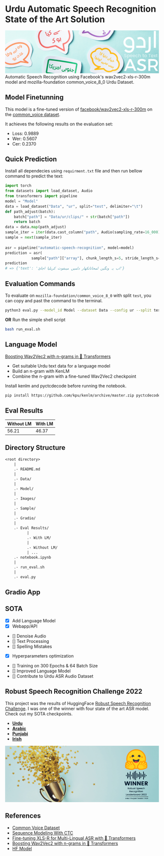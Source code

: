 # Urdu Automatic Speech Recognition State of the Art Solution

![cover](Images/cover.png)
Automatic Speech Recognition using Facebook's wav2vec2-xls-r-300m model and mozilla-foundation common_voice_8_0 Urdu Dataset.

## Model Finetunning

This model is a fine-tuned version of [facebook/wav2vec2-xls-r-300m](https://huggingface.co/facebook/wav2vec2-xls-r-300m) on the [common_voice dataset](https://commonvoice.mozilla.org/en/datasets).

It achieves the following results on the evaluation set:

- Loss: 0.9889
- Wer: 0.5607
- Cer: 0.2370

## Quick Prediction

Install all dependecies using `requirment.txt` file and then run bellow command to predict the text:

```python
import torch
from datasets import load_dataset, Audio
from transformers import pipeline
model = "Model"
data = load_dataset("Data", "ur", split="test", delimiter="\t")
def path_adjust(batch):
    batch["path"] = "Data/ur/clips/" + str(batch["path"])
    return batch
data = data.map(path_adjust)
sample_iter = iter(data.cast_column("path", Audio(sampling_rate=16_000)))
sample = next(sample_iter)

asr = pipeline("automatic-speech-recognition", model=model)
prediction = asr(
            sample["path"]["array"], chunk_length_s=5, stride_length_s=1)
prediction
# => {'text': 'اب یہ ونگین لمحاتانکھار دلمیں میںفوث کریلیا اجائ'}
```

## Evaluation Commands

To evaluate on `mozilla-foundation/common_voice_8_0` with split `test`, you can copy and past the command to the terminal.

```bash
python3 eval.py --model_id Model --dataset Data --config ur --split test --chunk_length_s 5.0 --stride_length_s 1.0 --log_outputs
```

**OR**
Run the simple shell script

```bash
bash run_eval.sh
```

## Language Model

[Boosting Wav2Vec2 with n-grams in 🤗 Transformers](https://huggingface.co/blog/wav2vec2-with-ngram)

- Get suitable Urdu text data for a language model
- Build an n-gram with KenLM
- Combine the n-gram with a fine-tuned Wav2Vec2 checkpoint

Install kenlm and pyctcdecode before running the notebook.

```bash
pip install https://github.com/kpu/kenlm/archive/master.zip pyctcdecode
```

## Eval Results

| Without LM | With LM |
| ---------- | ------- |
| 56.21      | 46.37   |

## Directory Structure

```
<root directory>
    |
    .- README.md
    |
    .- Data/
    |
    .- Model/
    |
    .- Images/
    |
    .- Sample/
    |
    .- Gradio/
    |
    .- Eval Results/
          |
          .- With LM/
          |
          .- Without LM/
          | ...
    .- notebook.ipynb
    |
    .- run_eval.sh
    |
    .- eval.py

```

## Gradio App

## SOTA

- [x] Add Language Model
- [x] Webapp/API
- [] Denoise Audio
- [] Text Processing
- [] Spelling Mistakes
- [x] Hyperparameters optimization
- [] Training on 300 Epochs & 64 Batch Size
- [] Improved Language Model
- [] Contribute to Urdu ASR Audio Dataset

## Robust Speech Recognition Challenge 2022

This project was the results of HuggingFace [Robust Speech Recognition Challenge](https://discuss.huggingface.co/t/open-to-the-community-robust-speech-recognition-challenge/13614). I was one of the winner with four state of the art ASR model. Check out my SOTA checkpoints.

- **[Urdu](https://huggingface.co/kingabzpro/wav2vec2-large-xls-r-300m-Urdu)**
- **[Arabic](https://huggingface.co/kingabzpro/wav2vec2-large-xlsr-300-arabic)**
- **[Punjabi](https://huggingface.co/kingabzpro/wav2vec2-large-xlsr-53-punjabi)**
- **[Irish](https://huggingface.co/kingabzpro/wav2vec2-large-xls-r-1b-Irish)**

![winner](Images/winner.png)

## References

- [Common Voice Dataset](https://commonvoice.mozilla.org/en/datasets)
- [Sequence Modeling With CTC](https://distill.pub/2017/ctc/)
- [Fine-tuning XLS-R for Multi-Lingual ASR with 🤗 Transformers](https://huggingface.co/blog/fine-tune-xlsr-wav2vec2)
- [Boosting Wav2Vec2 with n-grams in 🤗 Transformers](https://huggingface.co/blog/wav2vec2-with-ngram)
- [HF Model](https://huggingface.co/kingabzpro/wav2vec2-large-xls-r-300m-Urdu)
